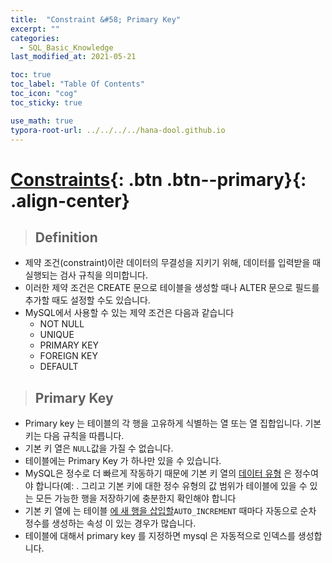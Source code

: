 ```yaml
---
title:  "Constraint &#58; Primary Key"
excerpt: ""
categories:
  - SQL_Basic_Knowledge
last_modified_at: 2021-05-21

toc: true
toc_label: "Table Of Contents"
toc_icon: "cog"
toc_sticky: true

use_math: true 
typora-root-url: ../../../../hana-dool.github.io
---
```


# [Constraints](#link){: .btn .btn--primary}{: .align-center}

> ## Definition 

- 제약 조건(constraint)이란 데이터의 무결성을 지키기 위해, 데이터를 입력받을 때 실행되는 검사 규칙을 의미합니다.
- 이러한 제약 조건은 CREATE 문으로 테이블을 생성할 때나 ALTER 문으로 필드를 추가할 때도 설정할 수도 있습니다.
- MySQL에서 사용할 수 있는 제약 조건은 다음과 같습니다
  - NOT NULL
  - UNIQUE
  - PRIMARY KEY
  - FOREIGN KEY
  - DEFAULT

> ## Primary Key

- Primary key 는  테이블의 각 행을 고유하게 식별하는 열 또는 열 집합입니다. 기본 키는 다음 규칙을 따릅니다.
- 기본 키 열은 `NULL`값을 가질 수 없습니다.
- 테이블에는 Primary Key 가 하나만 있을 수 있습니다.
- MySQL은 정수로 더 빠르게 작동하기 때문에 기본 키 열의 [데이터 유형](https://www.mysqltutorial.org/mysql-data-types.aspx) 은 정수여야 합니다(예: . 그리고 기본 키에 대한 정수 유형의 값 범위가 테이블에 있을 수 있는 모든 가능한 행을 저장하기에 충분한지 확인해야 합니다
- 기본 키 열에 는 테이블 [에 새 행을 삽입할](https://www.mysqltutorial.org/mysql-insert-statement.aspx)`AUTO_INCREMENT` 때마다 자동으로 순차 정수를 생성하는 속성 이 있는 경우가 많습니다.
- 테이블에 대해서 primary key 를 지정하면 mysql 은 자동적으로 인덱스를 생성합니다.

